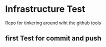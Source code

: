 Infrastructure Test
===================

Repo for tinkering around wiht the github tools


first Test for commit and push
------------------------------